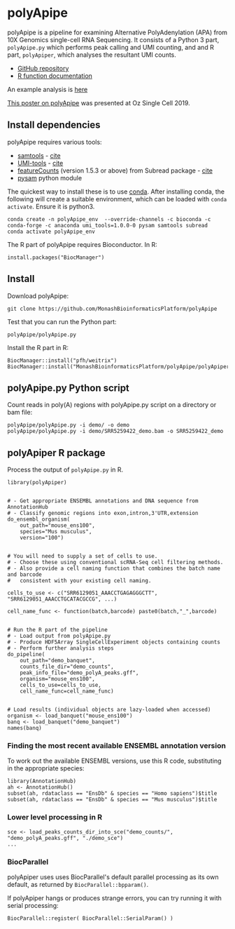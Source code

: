 # polyApipe

polyApipe is a pipeline for examining Alternative PolyAdenylation (APA) from 10X Genomics single-cell RNA Sequencing. It consists of a Python 3 part, `polyApipe.py` which performs peak calling and UMI counting, and and R part, `polyApiper`, which analyses the resultant UMI counts.

* [GitHub repository](https://github.com/MonashBioinformaticsPlatform/polyApipe)
* [R function documentation](https://monashbioinformaticsplatform.github.io/polyApipe/polyApiper/reference/index.html)

An example analysis is [here](https://bioinformatics.erc.monash.edu/home/sarah.williams/projects/TraudeBeliharz_SingleCell3pEnds/polyApipe_doco.html)

[This poster on polyApipe](https://doi.org/10.7490/f1000research.1117076.1) was presented at Oz Single Cell 2019.


## Install dependencies

polyApipe requires various tools:

 * [samtools](http://www.htslib.org/) - [cite](https://www.ncbi.nlm.nih.gov/pubmed/19505943)
 * [UMI-tools](https://github.com/CGATOxford/UMI-tools) - [cite](https://genome.cshlp.org/content/early/2017/01/18/gr.209601.116.abstract)
 * [featureCounts](http://subread.sourceforge.net/) (version 1.5.3 or above) from Subread package - [cite](https://www.ncbi.nlm.nih.gov/pubmed/24227677)
 * [pysam](https://github.com/pysam-developers/pysam) python module

The quickest way to install these is to use [conda](https://docs.conda.io/en/latest/). 
After installing conda, the following will create a suitable environment, 
which can be loaded with `conda activate`. Ensure it is python3.

``` 
conda create -n polyApipe_env  --override-channels -c bioconda -c conda-forge -c anaconda umi_tools=1.0.0-0 pysam samtools subread 
conda activate polyApipe_env 
```

The R part of polyApipe requires Bioconductor. In R:

```
install.packages("BiocManager")
```

## Install

Download polyApipe:

```
git clone https://github.com/MonashBioinformaticsPlatform/polyApipe
```

Test that you can run the Python part:

```
polyApipe/polyApipe.py
```

Install the R part in R:

```
BiocManager::install("pfh/weitrix")
BiocManager::install("MonashBioinformaticsPlatform/polyApipe/polyApiper")
```


## polyApipe.py Python script


Count reads in poly(A) regions with polyApipe.py script on a directory or bam file:

```
polyApipe/polyApipe.py -i demo/ -o demo
polyApipe/polyApipe.py -i demo/SRR5259422_demo.bam -o SRR5259422_demo
```


## polyApiper R package

Process the output of `polyApipe.py` in R.

```
library(polyApiper)


# - Get appropriate ENSEMBL annotations and DNA sequence from AnnotationHub
# - Classify genomic regions into exon,intron,3'UTR,extension
do_ensembl_organism(
    out_path="mouse_ens100", 
    species="Mus musculus", 
    version="100")


# You will need to supply a set of cells to use.
# - Choose these using conventional scRNA-Seq cell filtering methods.
# - Also provide a cell naming function that combines the batch name and barcode
#   consistent with your existing cell naming.

cells_to_use <- c("SRR6129051_AAACCTGAGAGGGCTT", "SRR6129051_AAACCTGCATACGCCG", ...)

cell_name_func <- function(batch,barcode) paste0(batch,"_",barcode)


# Run the R part of the pipeline
# - Load output from polyApipe.py
# - Produce HDF5Array SingleCellExperiment objects containing counts
# - Perform further analysis steps
do_pipeline(
    out_path="demo_banquet", 
    counts_file_dir="demo_counts", 
    peak_info_file="demo_polyA_peaks.gff", 
    organism="mouse_ens100",
    cells_to_use=cells_to_use,
    cell_name_func=cell_name_func)


# Load results (individual objects are lazy-loaded when accessed)
organism <- load_banquet("mouse_ens100")
banq <- load_banquet("demo_banquet")
names(banq)
```


### Finding the most recent available ENSEMBL annotation version

To work out the available ENSEMBL versions, use this R code, substituting in the appropriate species:

```
library(AnnotationHub)
ah <- AnnotationHub()
subset(ah, rdataclass == "EnsDb" & species == "Homo sapiens")$title
subset(ah, rdataclass == "EnsDb" & species == "Mus musculus")$title
```


### Lower level processing in R

```
sce <- load_peaks_counts_dir_into_sce("demo_counts/", "demo_polyA_peaks.gff", "./demo_sce") 
...

```


### BiocParallel

polyApiper uses uses BiocParallel's default parallel processing as its own default, as returned by `BiocParallel::bpparam()`.

If polyApiper hangs or produces strange errors, you can try running it with serial processing:

```
BiocParallel::register( BiocParallel::SerialParam() )
```





